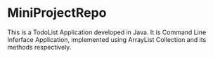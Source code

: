 # MiniProjectRepo
This is a TodoList Application developed in Java.
It is Command Line Inferface Application, implemented using ArrayList Collection and its methods respectively.
